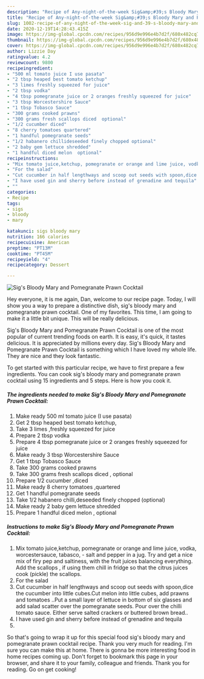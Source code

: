 ```yaml
---
description: "Recipe of Any-night-of-the-week Sig&amp;#39;s Bloody Mary and Pomegranate Prawn Cocktail"
title: "Recipe of Any-night-of-the-week Sig&amp;#39;s Bloody Mary and Pomegranate Prawn Cocktail"
slug: 1002-recipe-of-any-night-of-the-week-sig-and-39-s-bloody-mary-and-pomegranate-prawn-cocktail
date: 2020-12-19T14:28:43.415Z
image: https://img-global.cpcdn.com/recipes/956d9e996e4b7d2f/680x482cq70/sigs-bloody-mary-and-pomegranate-prawn-cocktail-recipe-main-photo.jpg
thumbnail: https://img-global.cpcdn.com/recipes/956d9e996e4b7d2f/680x482cq70/sigs-bloody-mary-and-pomegranate-prawn-cocktail-recipe-main-photo.jpg
cover: https://img-global.cpcdn.com/recipes/956d9e996e4b7d2f/680x482cq70/sigs-bloody-mary-and-pomegranate-prawn-cocktail-recipe-main-photo.jpg
author: Lizzie Day
ratingvalue: 4.2
reviewcount: 9800
recipeingredient:
- "500 ml tomato juice I use pasata"
- "2 tbsp heaped best tomato ketchup"
- "3 limes freshly squeezed for juice"
- "2 tbsp vodka"
- "4 tbsp pomegranate juice or 2 oranges freshly squeezed for juice"
- "3 tbsp Worcestershire Sauce"
- "1 tbsp Tobasco Sauce"
- "300 grams cooked prawns"
- "300 grams fresh scallops diced  optional"
- "1/2 cucumber diced"
- "8 cherry tomatoes quartered"
- "1 handful pomegranate seeds"
- "1/2 habanero chillideseeded finely chopped optional"
- "2 baby gem lettuce shredded"
- "1 handful diced melon  optional"
recipeinstructions:
- "Mix tomato juice,ketchup, pomegranate or orange and lime juice, vodka, worcestersauce, tabasco, salt and pepper in a jug. Try and get a nice mix of firy pep and saltiness, with the fruit juices balancing everything. Add the scallops , if using them chill in fridge so that the citrus juices cook (pickle) the scallops."
- "For the salad"
- "Cut cucumber in half lengthways and scoop out seeds with spoon,dice the cucumber into little cubes.Cut melon into little cubes, add prawns and tomatoes ..Put a small layer of lettuce in bottom of six glasses and add salad scatter over the pomegranate seeds.  Pour over the chilli tomato sauce. Either serve salted crackers or buttered brown bread.."
- "I have used gin and sherry before instead of grenadine and tequila"
- ""
categories:
- Recipe
tags:
- sigs
- bloody
- mary

katakunci: sigs bloody mary 
nutrition: 166 calories
recipecuisine: American
preptime: "PT13M"
cooktime: "PT45M"
recipeyield: "4"
recipecategory: Dessert

---
```



![Sig&#39;s Bloody Mary and Pomegranate Prawn Cocktail](https://img-global.cpcdn.com/recipes/956d9e996e4b7d2f/680x482cq70/sigs-bloody-mary-and-pomegranate-prawn-cocktail-recipe-main-photo.jpg)

Hey everyone, it is me again, Dan, welcome to our recipe page. Today, I will show you a way to prepare a distinctive dish, sig&#39;s bloody mary and pomegranate prawn cocktail. One of my favorites. This time, I am going to make it a little bit unique. This will be really delicious.

Sig&#39;s Bloody Mary and Pomegranate Prawn Cocktail is one of the most popular of current trending foods on earth. It is easy, it's quick, it tastes delicious. It is appreciated by millions every day. Sig&#39;s Bloody Mary and Pomegranate Prawn Cocktail is something which I have loved my whole life. They are nice and they look fantastic.




To get started with this particular recipe, we have to first prepare a few ingredients. You can cook sig&#39;s bloody mary and pomegranate prawn cocktail using 15 ingredients and 5 steps. Here is how you cook it.

<!--inarticleads1-->

##### The ingredients needed to make Sig&#39;s Bloody Mary and Pomegranate Prawn Cocktail:

1. Make ready 500 ml tomato juice (I use pasata)
1. Get 2 tbsp heaped best tomato ketchup,
1. Take 3 limes ,freshly squeezed for juice
1. Prepare 2 tbsp vodka
1. Prepare 4 tbsp pomegranate juice or 2 oranges freshly squeezed for juice
1. Make ready 3 tbsp Worcestershire Sauce
1. Get 1 tbsp Tobasco Sauce
1. Take 300 grams cooked prawns
1. Take 300 grams fresh scallops diced , optional
1. Prepare 1/2 cucumber ,diced
1. Make ready 8 cherry tomatoes ,quartered
1. Get 1 handful pomegranate seeds
1. Take 1/2 habanero chilli,deseeded finely chopped (optional)
1. Make ready 2 baby gem lettuce shredded
1. Prepare 1 handful diced melon , optional




<!--inarticleads2-->

##### Instructions to make Sig&#39;s Bloody Mary and Pomegranate Prawn Cocktail:

1. Mix tomato juice,ketchup, pomegranate or orange and lime juice, vodka, worcestersauce, tabasco, - salt and pepper in a jug. Try and get a nice mix of firy pep and saltiness, with the fruit juices balancing everything. Add the scallops , if using them chill in fridge so that the citrus juices cook (pickle) the scallops.
1. For the salad
1. Cut cucumber in half lengthways and scoop out seeds with spoon,dice the cucumber into little cubes.Cut melon into little cubes, add prawns and tomatoes ..Put a small layer of lettuce in bottom of six glasses and add salad scatter over the pomegranate seeds.  Pour over the chilli tomato sauce. Either serve salted crackers or buttered brown bread..
1. I have used gin and sherry before instead of grenadine and tequila
1. 




So that's going to wrap it up for this special food sig&#39;s bloody mary and pomegranate prawn cocktail recipe. Thank you very much for reading. I'm sure you can make this at home. There is gonna be more interesting food in home recipes coming up. Don't forget to bookmark this page in your browser, and share it to your family, colleague and friends. Thank you for reading. Go on get cooking!
